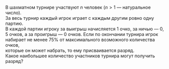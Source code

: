 В  шахматном  турнире  участвуют  $n$  человек ($n > 1$ —  натуральное  число).  
За  весь турнир  каждый  игрок  играет  с  каждым  другим  ровно  одну  партию.  
В  каждой  партии игроку  за выигрыш начисляется 1 очко,  за ничью — $0,\!5$ очков, 
а  за проигрыш — 0 очков. 
Если по окончании турнира игрок набирает не менее $75\%$ от максимального возможного количества  очков,  
которые  он  может  набрать,  то  ему  присваивается  разряд.  
Какое наибольшее количество участников турнира могут получить разряд?
